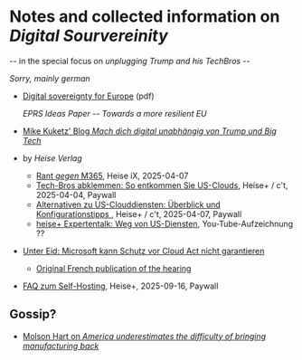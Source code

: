 # Notes and collected information on *Digital Sourvereinity*

-- in the special focus on *unplugging Trump and his TechBros* -- 

*Sorry, mainly german* 

- [Digital sovereignty for Europe](https://www.europarl.europa.eu/RegData/etudes/BRIE/2020/651992/EPRS_BRI(2020)651992_EN.pdf) (pdf)

  *EPRS Ideas Paper -- Towards a more resilient EU*

- [Mike Kuketz' Blog *Mach dich digital unabhängig von Trump und Big Tech*](https://www.kuketz-blog.de/unplugtrump-mach-dich-digital-unabhaengig-von-trump-und-big-tech/)
- by *Heise Verlag*
  - [Rant *gegen* M365](https://www.heise.de/meinung/Kommentar-So-schlecht-sind-die-Argumente-fuer-Microsoft-365-10341986.html), Heise iX, 2025-04-07
  - [Tech-Bros abklemmen: So entkommen Sie US-Clouds](https://www.heise.de/ratgeber/Tech-Bros-abklemmen-So-entkommen-Sie-US-Clouds-10292877.html), Heise+ / c't,  2025-04-04, Paywall
  - [Alternativen zu US-Clouddiensten: Überblick und Konfigurationstipps ](https://www.heise.de/ratgeber/Alternativen-zu-US-Clouddiensten-Ueberblick-und-Konfigurationstipps-10294724.html), Heise+ / c't, 2025-04-07, Paywall
  - [heise+ Expertentalk: Weg von US-Diensten](https://youtube.com/live/BrV9_6_KAk8), You-Tube-Aufzeichnung ??

- [Unter Eid: Microsoft kann Schutz vor Cloud Act nicht garantieren](https://www.itmagazine.ch/artikel/85137/Unter_Eid_Microsoft_kann_Schutz_vor_Cloud_Act_nicht_garantieren.html)
  - [Original French publication of the hearing](https://www.senat.fr/compte-rendu-commissions/20250609/ce_commande_publique.html)

- [FAQ zum Self-Hosting](https://www.heise.de/ratgeber/FAQ-zum-Self-Hosting-10499071.html), Heise+, 2025-09-16, Paywall

## Gossip?
- [Molson Hart on *America underestimates the difficulty of bringing manufacturing back*](https://www.molsonhart.com/blog/america-underestimates-the-difficulty-of-bringing-manufacturing-back)

